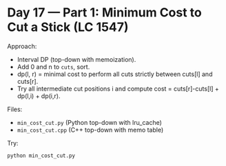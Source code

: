 # Day 17 — Part 1: Minimum Cost to Cut a Stick (LC 1547)

Approach:
- Interval DP (top-down with memoization).
- Add 0 and n to `cuts`, sort.
- dp(l, r) = minimal cost to perform all cuts strictly between cuts[l] and cuts[r].
- Try all intermediate cut positions i and compute cost = cuts[r]-cuts[l] + dp(l,i) + dp(i,r).

Files:
- `min_cost_cut.py` (Python top-down with lru_cache)
- `min_cost_cut.cpp` (C++ top-down with memo table)

Try:
```
python min_cost_cut.py
```
